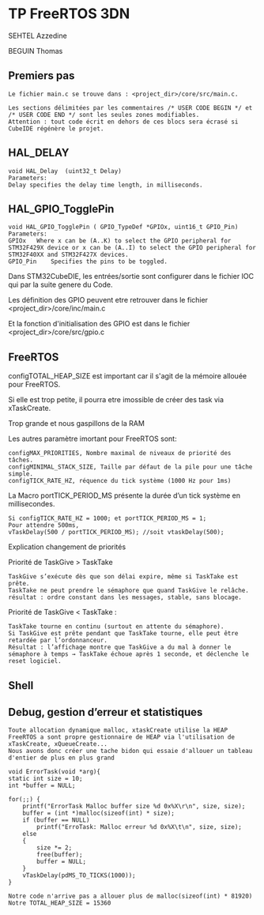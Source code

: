 # TP FreeRTOS 3DN
SEHTEL Azzedine

BEGUIN Thomas
## Premiers pas
	Le fichier main.c se trouve dans : <project_dir>/core/src/main.c.

	Les sections délimitées par les commentaires /* USER CODE BEGIN */ et /* USER CODE END */ sont les seules zones modifiables.
	Attention : tout code écrit en dehors de ces blocs sera écrasé si CubeIDE régénère le projet.
## HAL_DELAY	
	void HAL_Delay	(uint32_t Delay)
  	Parameters:
	Delay specifies the delay time length, in milliseconds.

## HAL_GPIO_TogglePin
	void HAL_GPIO_TogglePin	( GPIO_TypeDef *GPIOx, uint16_t	GPIO_Pin)
 	Parameters:
	GPIOx	Where x can be (A..K) to select the GPIO peripheral for STM32F429X device or x can be (A..I) to select the GPIO peripheral for STM32F40XX and STM32F427X devices.
	GPIO_Pin	Specifies the pins to be toggled.
Dans STM32CubeDIE, les entrées/sortie sont configurer dans le fichier IOC qui par la suite genere du Code.

Les définition des GPIO peuvent etre retrouver dans le fichier <project_dir>/core/inc/main.c

Et la fonction d'initialisation des GPIO est dans le fichier <project_dir>/core/src/gpio.c
## FreeRTOS	
configTOTAL_HEAP_SIZE est important car il s'agit de la mémoire allouée pour FreeRTOS. 

Si elle est trop petite, il pourra etre imossible de créer des task via xTaskCreate.

Trop grande et nous gaspillons de la RAM

Les autres paramètre imortant pour FreeRTOS sont:

	configMAX_PRIORITIES, Nombre maximal de niveaux de priorité des tâches.
 	configMINIMAL_STACK_SIZE, Taille par défaut de la pile pour une tâche simple.
  	configTICK_RATE_HZ, réquence du tick système (1000 Hz pour 1ms)

La Macro portTICK_PERIOD_MS présente la durée d’un tick système en millisecondes.

	Si configTICK_RATE_HZ = 1000; et portTICK_PERIOD_MS = 1;
 	Pour attendre 500ms,
	vTaskDelay(500 / portTICK_PERIOD_MS); //soit vtaskDelay(500);

Explication changement de priorités

 Priorité de TaskGive > TaskTake
 
  	TaskGive s’exécute dès que son délai expire, même si TaskTake est prête.
	TaskTake ne peut prendre le sémaphore que quand TaskGive le relâche.
	résultat : ordre constant dans les messages, stable, sans blocage.
Priorité de TaskGive < TaskTake :
	
	TaskTake tourne en continu (surtout en attente du sémaphore).
	Si TaskGive est prête pendant que TaskTake tourne, elle peut être retardée par l’ordonnanceur.
	Résultat : l’affichage montre que TaskGive a du mal à donner le sémaphore à temps → TaskTake échoue après 1 seconde, et déclenche le reset logiciel.

## Shell

## Debug, gestion d’erreur et statistiques

 	Toute allocation dynamique malloc, xtaskCreate utilise la HEAP 
  	FreeRTOS a sont propre gestionnaire de HEAP via l'utilisation de xTaskCreate, xQueueCreate...
	Nous avons donc créer une tache bidon qui essaie d'allouer un tableau d'entier de plus en plus grand
 	
  	void ErrorTask(void *arg){
	static int size = 10;
	int *buffer = NULL;

    for(;;) {
    	printf("ErrorTask Malloc buffer size %d 0x%X\r\n", size, size);
    	buffer = (int *)malloc(sizeof(int) * size);
    	if (buffer == NULL)
    		printf("ErroTask: Malloc erreur %d 0x%X\t\n", size, size);
    	else
    	{
    		size *= 2;
    		free(buffer);
    		buffer = NULL;
    	}
        vTaskDelay(pdMS_TO_TICKS(1000));
    }

	Notre code n'arrive pas a allouer plus de malloc(sizeof(int) * 81920)
 	Notre TOTAL_HEAP_SIZE = 15360
  	


 
  
 


 	
